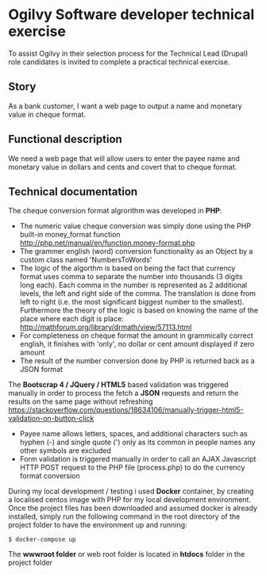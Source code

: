 # Ogilvy Software developer technical exercise

To assist Ogilvy in their selection process for the Technical Lead (Drupal) role candidates is invited to complete a practical technical exercise.

## Story

As a bank customer, I want a web page to output a name and monetary value in cheque format.

## Functional description

We need a web page that will allow users to enter the payee name and monetary value in dollars and cents and covert that to cheque format.

## Technical documentation

The cheque conversion format algrorithm was developed in **PHP**: 
* The numeric value cheque conversion was simply done using the PHP built-in money_format function
http://php.net/manual/en/function.money-format.php
* The grammer english (word) conversion functionality as an Object by a custom class named 'NumbersToWords'
* The logic of the algorthm is based on being the fact that currency format uses comma to separate the number into thousands (3 digits long each). Each comma in the number is represented as 2 additional levels, the left and right side of the comma. The translation is done from left to right (i.e. the most significant biggest number to the smallest). Furthermore the theory of the logic is based on knowing the name of the place where each digit is place:
http://mathforum.org/library/drmath/view/57113.html
* For completeness on cheque format the amount in grammically correct english, it finishes with 'only', no dollar or cent amount displayed if zero amount
* The result of the number conversion done by PHP is returned back as a JSON format

The **Bootscrap 4 / JQuery / HTML5** based validation was triggered manually in order to process the fetch a **JSON** requests and return the results on the same page without refreshing
https://stackoverflow.com/questions/18634106/manually-trigger-html5-validation-on-button-click
* Payee name allows letters, spaces, and additional characters such as hyphen (-) and single quote (') only as its common in people names any other symbols are excluded
* Form validation is triggered manually in order to call an AJAX Javascript HTTP POST request to the PHP file (process.php) to do the currency format conversion

During my local development / testing i used **Docker** container, by creating a localised centos image with PHP for my local development environment. Once the project files has been downloaded and assumed docker is already installed, simply run the following command in the root directory of the project folder to have the environment up and running:
```
$ docker-compose up
```

The **wwwroot folder** or web root folder is located in **htdocs** folder in the project folder
